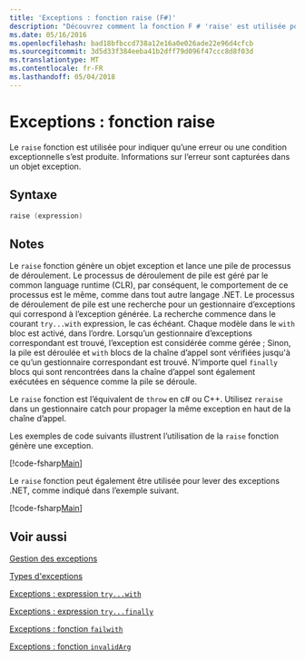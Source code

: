 ```yaml
---
title: 'Exceptions : fonction raise (F#)'
description: "Découvrez comment la fonction F # 'raise' est utilisée pour indiquer qu’une erreur ou une condition exceptionnelle s’est produite."
ms.date: 05/16/2016
ms.openlocfilehash: bad18bfbccd738a12e16a0e026ade22e96d4cfcb
ms.sourcegitcommit: 3d5d33f384eeba41b2dff79d096f47ccc8d8f03d
ms.translationtype: MT
ms.contentlocale: fr-FR
ms.lasthandoff: 05/04/2018
---
```

# <a name="exceptions-the-raise-function"></a>Exceptions : fonction raise

Le `raise` fonction est utilisée pour indiquer qu’une erreur ou une condition exceptionnelle s’est produite. Informations sur l’erreur sont capturées dans un objet exception.


## <a name="syntax"></a>Syntaxe

```fsharp
raise (expression)
```

## <a name="remarks"></a>Notes
Le `raise` fonction génère un objet exception et lance une pile de processus de déroulement. Le processus de déroulement de pile est géré par le common language runtime (CLR), par conséquent, le comportement de ce processus est le même, comme dans tout autre langage .NET. Le processus de déroulement de pile est une recherche pour un gestionnaire d’exceptions qui correspond à l’exception générée. La recherche commence dans le courant `try...with` expression, le cas échéant. Chaque modèle dans le `with` bloc est activé, dans l’ordre. Lorsqu’un gestionnaire d’exceptions correspondant est trouvé, l’exception est considérée comme gérée ; Sinon, la pile est déroulée et `with` blocs de la chaîne d’appel sont vérifiées jusqu'à ce qu’un gestionnaire correspondant est trouvé. N’importe quel `finally` blocs qui sont rencontrées dans la chaîne d’appel sont également exécutées en séquence comme la pile se déroule.

Le `raise` fonction est l’équivalent de `throw` en c# ou C++. Utilisez `reraise` dans un gestionnaire catch pour propager la même exception en haut de la chaîne d’appel.

Les exemples de code suivants illustrent l’utilisation de la `raise` fonction génère une exception.

[!code-fsharp[Main](../../../../samples/snippets/fsharp/lang-ref-2/snippet5801.fs)]

Le `raise` fonction peut également être utilisée pour lever des exceptions .NET, comme indiqué dans l’exemple suivant.

[!code-fsharp[Main](../../../../samples/snippets/fsharp/lang-ref-2/snippet5802.fs)]
    
## <a name="see-also"></a>Voir aussi
[Gestion des exceptions](index.md)

[Types d'exceptions](exception-types.md)

[Exceptions : expression `try...with`](the-try-with-expression.md)

[Exceptions : expression `try...finally`](the-try-finally-expression.md)

[Exceptions : fonction `failwith`](the-failwith-function.md)

[Exceptions : fonction `invalidArg`](the-invalidArg-function.md)
